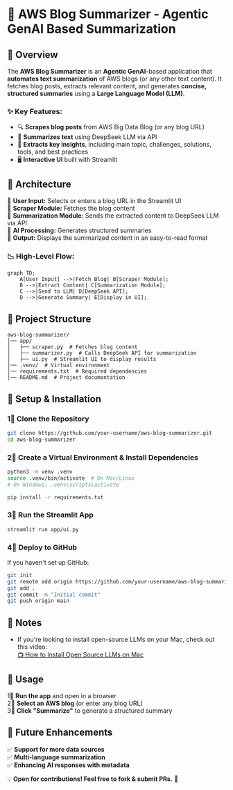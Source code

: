 # 📝 AWS Blog Summarizer - Agentic GenAI Based Summarization  

## 📌 Overview  
The **AWS Blog Summarizer** is an **Agentic GenAI**-based application that **automates text summarization** of AWS blogs (or any other text content). It fetches blog posts, extracts relevant content, and generates **concise, structured summaries** using a **Large Language Model (LLM)**.   

### ✨ Key Features:  
- 🔍 **Scrapes blog posts** from AWS Big Data Blog (or any blog URL)  
- 🤖 **Summarizes text** using DeepSeek LLM via API  
- 🎯 **Extracts key insights**, including main topic, challenges, solutions, tools, and best practices  
- 🖥️ **Interactive UI** built with Streamlit  

## 🏰 Architecture  
🔹 **User Input:** Selects or enters a blog URL in the Streamlit UI  
🔹 **Scraper Module:** Fetches the blog content  
🔹 **Summarization Module:** Sends the extracted content to DeepSeek LLM via API  
🔹 **AI Processing:** Generates structured summaries  
🔹 **Output:** Displays the summarized content in an easy-to-read format  

### 📉 High-Level Flow:  
```mermaid
graph TD;
    A[User Input] -->|Fetch Blog| B[Scraper Module];
    B -->|Extract Content| C[Summarization Module];
    C -->|Send to LLM| D[DeepSeek API];
    D -->|Generate Summary| E[Display in UI];
```

## 📂 Project Structure  
```
aws-blog-summarizer/
│── app/
│   ├── scraper.py  # Fetches blog content
│   ├── summarizer.py  # Calls DeepSeek API for summarization
│   ├── ui.py  # Streamlit UI to display results
│── .venv/  # Virtual environment
│── requirements.txt  # Required dependencies
│── README.md  # Project documentation
```

## 🚀 Setup & Installation  

### 1⃣ Clone the Repository  
```bash
git clone https://github.com/your-username/aws-blog-summarizer.git
cd aws-blog-summarizer
```

### 2⃣ Create a Virtual Environment & Install Dependencies  
```bash
python3 -m venv .venv  
source .venv/bin/activate  # On Mac/Linux
# On Windows: .venv\Scripts\activate  

pip install -r requirements.txt  
```

### 3⃣ Run the Streamlit App  
```bash
streamlit run app/ui.py  
```

### 4⃣ Deploy to GitHub  
If you haven't set up GitHub:  
```bash
git init  
git remote add origin https://github.com/your-username/aws-blog-summarizer.git  
git add .  
git commit -m "Initial commit"  
git push origin main  
```
## 📌 Notes
- If you're looking to install open-source LLMs on your Mac, check out this video:  
  [📺 How to Install Open Source LLMs on Mac](https://www.youtube.com/watch?v=RDvQmE9eNRw&ab_channel=CloudandCoffeewithNavnit)

## 🎯 Usage  
1⃣ **Run the app** and open in a browser  
2⃣ **Select an AWS blog** (or enter any blog URL)  
3⃣ **Click "Summarize"** to generate a structured summary  

## 📌 Future Enhancements  
✅ **Support for more data sources**  
✅ **Multi-language summarization**  
✅ **Enhancing AI responses with metadata**  

💡 **Open for contributions! Feel free to fork & submit PRs.** 🚀  

